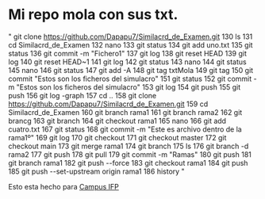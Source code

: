 # Mi repo mola con sus txt.
" git clone https://github.com/Dapapu7/Similacrd_de_Examen.git
  130  ls
  131  cd Similacrd_de_Examen
  132  nano
  133  git status
  134  git add uno.txt
  135  git status
  136  git commit -m "Fichero1"
  137  git log
  138  git reset HEAD
  139  git log
  140  git reset HEAD~1
  141  git log
  142  git status
  143  nano
  144  git status
  145  nano
  146  git status
  147  git add -A
  148  git tag txtMola
  149  git tag
  150  git commit "Estos son los ficheros del simulacro"
  151  git status
  152  git commit -m "Estos son los ficheros del simulacro"
  153  git log
  154  git push
  155  git push
  156  git log -graph
  157  cd ..
  158  git clone https://github.com/Dapapu7/Similacrd_de_Examen.git
  159  cd Similacrd_de_Examen
  160  git branch rama1
  161  git branch rama2
  162  git brancg
  163  git branch
  164  git checkout rama1
  165  nano
  166  git add cuatro.txt
  167  git status
  168  git commit -m "Este es archivo dentro de la rama1º"
  169  git log
  170  git checkout
  171  git checkout master
  172  git checkout main
  173  git merge rama1
  174  git branch
  175  ls
  176  git branch -d rama2
  177  git push
  178  git pull
  179  git commit -m "Ramas"
  180  git push
  181  git branch rama1
  182  git push --force
  183  git checkout rama1
  184  git push
  185   git push --set-upstream origin rama1
  186  history "

Esto esta hecho para [Campus IFP](https://campus.ifp.es/)
